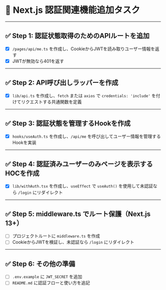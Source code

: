 # 🔐 Next.js 認証関連機能追加タスク

---

## ✅ Step 1: 認証状態取得のためのAPIルートを追加

- [x] `/pages/api/me.ts` を作成し、CookieからJWTを読み取りユーザー情報を返す
- [x] JWTが無効なら401を返す

---

## ✅ Step 2: API呼び出しラッパーを作成

- [x] `lib/api.ts` を作成し、`fetch` または `axios` で `credentials: 'include'` を付けてリクエストする共通関数を定義

---

## ✅ Step 3: 認証状態を管理するHookを作成

- [x] `hooks/useAuth.ts` を作成し、`/api/me` を呼び出してユーザー情報を管理するHookを実装

---

## ✅ Step 4: 認証済みユーザーのみページを表示するHOCを作成

- [x] `lib/withAuth.tsx` を作成し、`useEffect` で `useAuth()` を使用して未認証なら `/login` にリダイレクト

---

## ✅ Step 5: middleware.ts でルート保護（Next.js 13+）

- [ ] プロジェクトルートに `middleware.ts` を作成
- [ ] CookieからJWTを検証し、未認証なら `/login` にリダイレクト

---

## ✅ Step 6: その他の準備

- [ ] `.env.example` に `JWT_SECRET` を追加
- [ ] `README.md` に認証フローと使い方を追記
